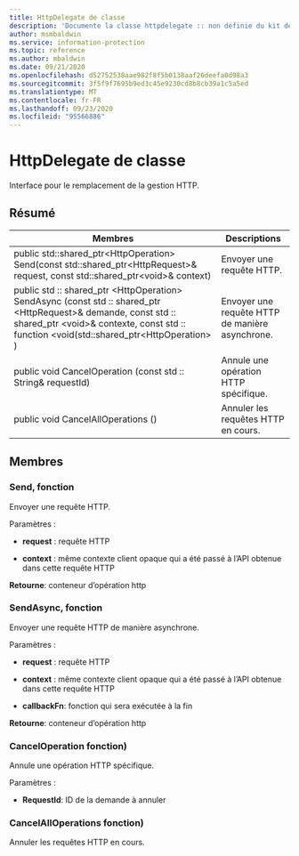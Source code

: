 ```yaml
---
title: HttpDelegate de classe
description: 'Documente la classe httpdelegate :: non définie du kit de développement logiciel (SDK) Microsoft Information Protection (MIP).'
author: msmbaldwin
ms.service: information-protection
ms.topic: reference
ms.author: mbaldwin
ms.date: 09/21/2020
ms.openlocfilehash: d52752538aae982f8f5b0138aaf26deefa0d98a3
ms.sourcegitcommit: 3f5f9f7695b9ed3c45e9230cd8b8cb39a1c5a5ed
ms.translationtype: MT
ms.contentlocale: fr-FR
ms.lasthandoff: 09/23/2020
ms.locfileid: "95566886"
---
```

# <a name="class-httpdelegate"></a>HttpDelegate de classe 
Interface pour le remplacement de la gestion HTTP.
  
## <a name="summary"></a>Résumé
 Membres                        | Descriptions                                
--------------------------------|---------------------------------------------
public std::shared_ptr\<HttpOperation\> Send(const std::shared_ptr\<HttpRequest\>& request, const std::shared_ptr\<void\>& context)  |  Envoyer une requête HTTP.
public std :: shared_ptr \<HttpOperation\> SendAsync (const std :: shared_ptr \<HttpRequest\>& demande, const std :: shared_ptr \<void\>& contexte, const std :: function \<void(std::shared_ptr\<HttpOperation\> )  |  Envoyer une requête HTTP de manière asynchrone.
public void CancelOperation (const std :: String& requestId)  |  Annule une opération HTTP spécifique.
public void CancelAllOperations ()  |  Annuler les requêtes HTTP en cours.
  
## <a name="members"></a>Membres
  
### <a name="send-function"></a>Send, fonction
Envoyer une requête HTTP.

Paramètres :  
* **request** : requête HTTP 


* **context** : même contexte client opaque qui a été passé à l’API obtenue dans cette requête HTTP



  
**Retourne**: conteneur d’opération http
  
### <a name="sendasync-function"></a>SendAsync, fonction
Envoyer une requête HTTP de manière asynchrone.

Paramètres :  
* **request** : requête HTTP 


* **context** : même contexte client opaque qui a été passé à l’API obtenue dans cette requête HTTP 


* **callbackFn**: fonction qui sera exécutée à la fin



  
**Retourne**: conteneur d’opération http
  
### <a name="canceloperation-function"></a>CancelOperation fonction)
Annule une opération HTTP spécifique.

Paramètres :  
* **RequestId**: ID de la demande à annuler


  
### <a name="cancelalloperations-function"></a>CancelAllOperations fonction)
Annuler les requêtes HTTP en cours.